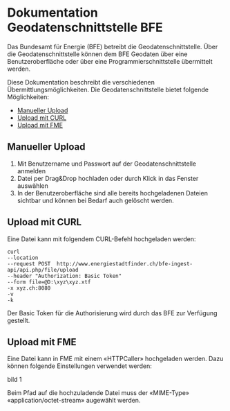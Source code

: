 # Dokumentation Geodatenschnittstelle BFE
Das Bundesamt für Energie (BFE) betreibt die Geodatenschnittstelle. Über die Geodatenschnittstelle können dem BFE Geodaten über eine Benutzeroberfläche oder über eine Programmierschnittstelle übermittelt werden.

Diese Dokumentation beschreibt die verschiedenen Übermittlungsmöglichkeiten.
Die Geodatenschnittstelle bietet folgende Möglichkeiten:

* [Manueller Upload](https://s)
* [Upload mit CURL](https://s)
* [Upload mit FME](https://s)

## Manueller Upload

1. Mit Benutzername und Passwort auf der Geodatenschnittstelle anmelden
2. Datei per Drag&Drop hochladen oder durch Klick in das Fenster auswählen
3. In der Benutzeroberfläche sind alle bereits hochgeladenen Dateien sichtbar und können bei Bedarf auch gelöscht werden.

## Upload mit CURL

Eine Datei kann mit folgendem CURL-Befehl hochgeladen werden:
 ```
curl 
--location 
--request POST  http://www.energiestadtfinder.ch/bfe-ingest-api/api.php/file/upload 
--header "Authorization: Basic Token" 
--form file=@D:\xyz\xyz.xtf 
-x xyz.ch:8080 
-v 
-k
```
Der Basic Token für die Authorisierung wird durch das BFE zur Verfügung gestellt.

## Upload mit FME
Eine Datei kann in FME mit einem «HTTPCaller» hochgeladen werden. Dazu können folgende Einstellungen verwendet werden:

bild 1

Beim Pfad auf die hochzuladende Datei muss der «MIME-Type» «application/octet-stream» augewählt werden.
